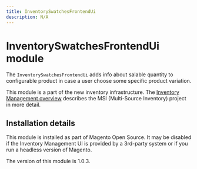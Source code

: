 ```yaml
---
title: InventorySwatchesFrontendUi
description: N/A
---
```


# InventorySwatchesFrontendUi module

The `InventorySwatchesFrontendUi` adds info about salable quantity to configurable product in case a user choose some
specific product variation.

This module is a part of the new inventory infrastructure. The
[Inventory Management overview](https://developer.adobe.com/commerce/webapi/rest/inventory/index.html)
describes the MSI (Multi-Source Inventory) project in more detail.

## Installation details

This module is installed as part of Magento Open Source. It may be disabled if the Inventory Management UI
is provided by a 3rd-party system or if you run a headless version of Magento.

<InlineAlert slots="text" />
The version of this module is 1.0.3.
